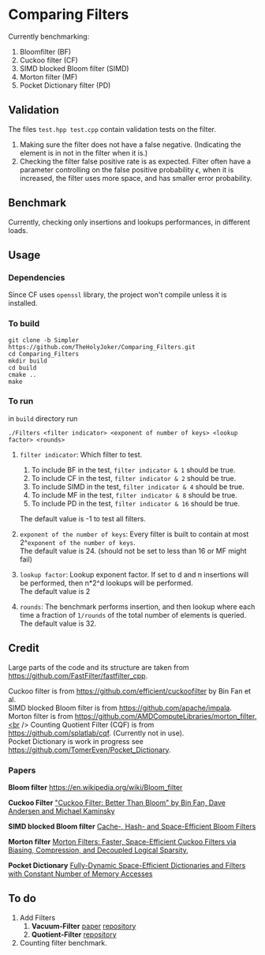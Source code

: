 # Comparing Filters
Currently benchmarking:
1. Bloomfilter (BF)
2. Cuckoo filter (CF)
3. SIMD blocked Bloom filter (SIMD) 
4. Morton filter (MF)
5. Pocket Dictionary filter (PD)

## Validation
  The files `test.hpp test.cpp` contain validation tests on the filter.
  1. Making sure the filter does not have a false negative. (Indicating the element is in not in the filter when it is.)
  2. Checking the filter false positive rate is as expected. 
  Filter often have a parameter controlling on the false positive probability $\epsilon$, when it is increased, the filter uses more space, and has smaller error probability.  
  
 ## Benchmark
 Currently, checking only insertions and lookups performances, in different loads.
 
 
 ## Usage
 
 ### Dependencies
 
 Since CF uses `openssl` library, the project won't compile unless it is installed.
 
 ### To build
 ```
 git clone -b Simpler https://github.com/TheHolyJoker/Comparing_Filters.git
 cd Comparing_Filters
 mkdir build
 cd build
 cmake ..
 make
 ```
 ### To run
 in `build` directory run
 
 ```
 ./Filters <filter indicator> <exponent of number of keys> <lookup factor> <rounds>
 ```
 1. `filter indicator`: Which filter to test. 
    1. To include BF in the test, `filter indicator & 1` should be true.
    2. To include CF in the test, `filter indicator & 2` should be true.
    3. To include SIMD in the test, `filter indicator & 4` should be true.
    4. To include MF in the test, `filter indicator & 8` should be true.
    5. To include PD in the test, `filter indicator & 16` should be true.
    
    The default value is -1 to test all filters.
 2. `exponent of the number of keys`: Every filter is built to contain at most 2^`exponent of the number of keys`.<br> 
 The default value is 24. (should not be set to less than 16 or MF might fail)
 3. `lookup factor`: Lookup exponent factor. If set to d and n insertions will be performed, then n*2^d lookups will be performed. <br>
 The default value is 2
 4. `rounds`: The benchmark performs insertion, and then lookup where each time a fraction of `1/rounds` of the total number of elements is queried. <br>
  The default value is 32.
 
 ## Credit
 Large parts of the code and its structure are taken from https://github.com/FastFilter/fastfilter_cpp.
 
 Cuckoo filter is from https://github.com/efficient/cuckoofilter by Bin Fan et al. <br />
 SIMD blocked Bloom filter is from https://github.com/apache/impala. <br />
 Morton filter is from https://github.com/AMDComputeLibraries/morton_filter.<br />
 Counting Quotient Filter (CQF) is from https://github.com/splatlab/cqf. (Currently not in use). <br />
 Pocket Dictionary is work in progress see https://github.com/TomerEven/Pocket_Dictionary.
 
 ### Papers
 **Bloom filter** https://en.wikipedia.org/wiki/Bloom_filter
 
 **Cuckoo Filter**
 ["Cuckoo Filter: Better Than Bloom" by Bin Fan, Dave Andersen and Michael Kaminsky](https://www.cs.cmu.edu/~dga/papers/cuckoo-conext2014.pdf)

**SIMD blocked Bloom filter**
[Cache-, Hash- and Space-Efficient Bloom Filters](https://algo2.iti.kit.edu/singler/publications/cacheefficientbloomfilters-wea2007.pdf)

**Morton filter** [Morton Filters: Faster, Space-Efficient Cuckoo Filters via
Biasing, Compression, and Decoupled Logical Sparsity](https://www.vldb.org/pvldb/vol11/p1041-breslow.pdf), 

**Pocket Dictionary** [Fully-Dynamic Space-Efficient Dictionaries and Filters with
Constant Number of Memory Accesses](https://arxiv.org/pdf/1911.05060.pdf)
 
 
 ## To do
1. Add Filters
    1. **Vacuum-Filter** [paper](http://www.vldb.org/pvldb/vol13/p197-wang.pdf) [repository](https://github.com/wuwuz/Vacuum-Filter)
    2. **Quotient-Filter** [repository](https://github.com/splatlab/cqf)
2. Counting filter benchmark. 
